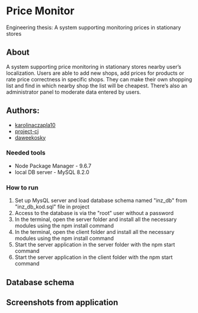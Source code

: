 # Price Monitor

Engineering thesis: A system supporting monitoring prices in stationary stores

## About
A system supporting price monitoring in stationary stores nearby user’s localization. Users are able to add new shops, add prices for products or rate price correctness in specific shops. They can make their own shopping list and find in which nearby shop the list will be cheapest. There’s also an administrator panel to moderate data entered by users.


## Authors:
- [karolinaczapla10](https://github.com/karolinaczapla10)
- [project-cj](https://github.com/project-cj)
- [daweekosky](https://github.com/daweekosky)

### Needed tools
- Node Package Manager - 9.6.7
- local DB server - MySQL 8.2.0

### How to run 
1. Set up MysQL server and load database schema named "inz_db" from "inz_db_kod.sql" file in project
2. Access to the database is via the "root" user without a password
3. In the terminal, open the server folder and install all the necessary modules using the npm install command
4. In the terminal, open the client folder and install all the necessary modules using the npm install command
5. Start the server application in the server folder with the npm start command
6. Start the server application in the client folder with the npm start command

## Database schema

## Screenshots from application
